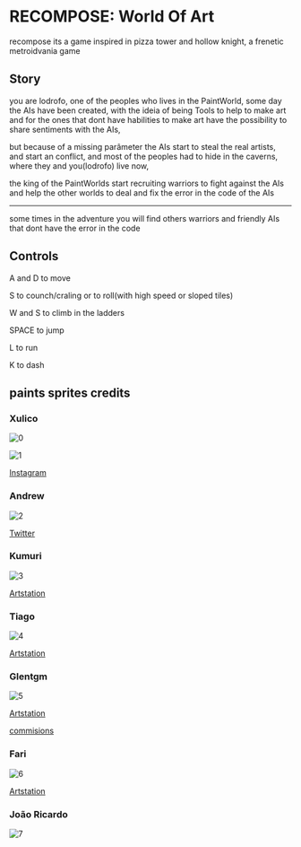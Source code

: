 # RECOMPOSE: World Of Art
recompose its a game inspired in pizza tower and hollow knight, a frenetic metroidvania game

## Story
you are lodrofo, one of the peoples who lives in the PaintWorld, some day the AIs have been created, with the ideia of being Tools to help to make art and for the ones that dont have habilities to make art have the possibility to share sentiments with the AIs, 

but because of a missing parâmeter the AIs start to steal the real artists, and start an conflict, and most of the peoples had to hide in the caverns, where they and you(lodrofo) live now,

the king of the PaintWorlds start recruiting warriors to fight against the AIs and help the other worlds to deal and fix the error in the code of the AIs

---

some times in the adventure you will find others warriors and friendly AIs that dont have the error in the code

## Controls

A and D to move

S to counch/craling or to roll(with high speed or sloped tiles)

W and S to climb in the ladders

SPACE to jump

L to run

K to dash

## paints sprites credits

### Xulico

![0](https://github.com/DOGamedev5/Recompose_World-of-Art/assets/87737053/06e99c9a-357c-4eb6-a619-6ff4ea76a31f)

![1](https://github.com/DOGamedev5/Recompose_World-of-Art/assets/87737053/ae4f93e0-815d-4f47-985d-eee2f5fe95a0)

[Instagram](https://www.instagram.com/Xulico.Pixel)

### Andrew

![2](https://github.com/DOGamedev5/Recompose_World-of-Art/assets/87737053/13f1eb26-83a5-4679-ab78-bbd3b4d54151)

[Twitter](https://twitter.com/Andrew_px1)

### Kumuri

![3](https://github.com/DOGamedev5/Recompose_World-of-Art/assets/87737053/f01ed7e7-198f-4896-b9a0-286c19ba6261)

[Artstation](https://www.artstation.com/kumorikek/profile)

### Tiago

![4](https://github.com/DOGamedev5/Recompose_World-of-Art/assets/87737053/430c3d77-9102-43c1-bd3e-49018842fc46)

[Artstation](https://www.artstation.com/zoroaki)

### Glentgm

![5](https://github.com/DOGamedev5/Recompose_World-of-Art/assets/87737053/bbe9db91-9907-4149-94b2-18d9cca5c59e)

[Artstation](https://www.artstation.com/Glentgm)

[commisions](https://vgen.co/glentgm)

### Fari

![6](https://github.com/DOGamedev5/Recompose_World-of-Art/assets/87737053/2a6d6115-eee3-46b7-83fc-f0d651976c47)

[Artstation](https://www.artstation.com/fari16)

### João Ricardo

![7](https://github.com/Ciencia-Cafe/black-hole_RUN/assets/87737053/369cfb46-2d59-4c90-95cd-3dec5b7c7652)

